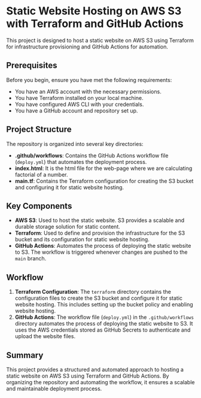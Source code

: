 # Static Website Hosting on AWS S3 with Terraform and GitHub Actions

This project is designed to host a static website on AWS S3 using Terraform for infrastructure provisioning and GitHub Actions for automation.

## Prerequisites

Before you begin, ensure you have met the following requirements:

- You have an AWS account with the necessary permissions.
- You have Terraform installed on your local machine.
- You have configured AWS CLI with your credentials.
- You have a GitHub account and repository set up.

## Project Structure

The repository is organized into several key directories:

- **.github/workflows**: Contains the GitHub Actions workflow file (`deploy.yml`) that automates the deployment process.
- **index.html**: It is the html file for the web-page where we are calculating factorial of a number.
- **main.tf**: Contains the Terraform configuration for creating the S3 bucket and configuring it for static website hosting.

## Key Components

- **AWS S3**: Used to host the static website. S3 provides a scalable and durable storage solution for static content.
- **Terraform**: Used to define and provision the infrastructure for the S3 bucket and its configuration for static website hosting.
- **GitHub Actions**: Automates the process of deploying the static website to S3. The workflow is triggered whenever changes are pushed to the `main` branch.

## Workflow

1. **Terraform Configuration**: The `terraform` directory contains the configuration files to create the S3 bucket and configure it for static website hosting. This includes setting up the bucket policy and enabling website hosting.
2. **GitHub Actions**: The workflow file (`deploy.yml`) in the `.github/workflows` directory automates the process of deploying the static website to S3. It uses the AWS credentials stored as GitHub Secrets to authenticate and upload the website files.

## Summary

This project provides a structured and automated approach to hosting a static website on AWS S3 using Terraform and GitHub Actions. By organizing the repository and automating the workflow, it ensures a scalable and maintainable deployment process.

